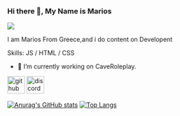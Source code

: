 ### Hi there 👋, My Name is Marios
![](https://cdn.discordapp.com/attachments/947057898842902548/1031579542252441670/a_e9a715fff56f2af42a7bf0fda55fb120.gif)

I am Marios From Greece,and i do content on Developent

Skills: JS / HTML / CSS

- 🔭 I’m currently working on CaveRoleplay. 


[<img src='https://cdn.jsdelivr.net/npm/simple-icons@3.0.1/icons/github.svg' alt='github' height='40'>](https://github.com/https://github.com/mkkoro12607)  [<img src='https://cdn.jsdelivr.net/npm/simple-icons@3.0.1/icons/discord.svg' alt='discord' height='40'>](https://discord.com/channels/@891168923725209600)  

[![Anurag's GitHub stats](https://github-readme-stats.vercel.app/api?username=mkkoro12607)](https://github.com/anuraghazra/github-readme-stats)
[![Top Langs](https://github-readme-stats.vercel.app/api/top-langs/?username=mkkoro12607&layout=compact)](https://github.com/anuraghazra/github-readme-stats)
